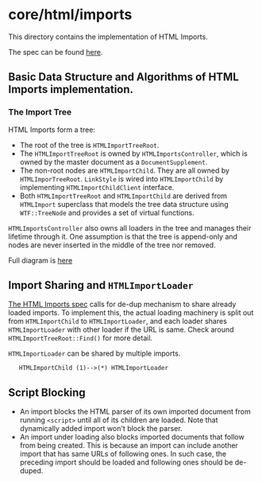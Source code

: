 # core/html/imports

This directory contains the implementation of HTML Imports.

The spec can be found [here](https://w3c.github.io/webcomponents/spec/imports/).

## Basic Data Structure and Algorithms of HTML Imports implementation.

### The Import Tree

HTML Imports form a tree:

*   The root of the tree is `HTMLImportTreeRoot`.
*   The `HTMLImportTreeRoot` is owned by `HTMLImportsController`, which is owned
    by the master document as a `DocumentSupplement`.
*   The non-root nodes are `HTMLImportChild`. They are all owned by
    `HTMLImporTreeRoot`. `LinkStyle` is wired into `HTMLImportChild` by
    implementing `HTMLImportChildClient` interface.
*   Both `HTMLImportTreeRoot` and `HTMLImportChild` are derived from
    `HTMLImport` superclass that models the tree data structure using
    `WTF::TreeNode` and provides a set of virtual functions.

`HTMLImportsController` also owns all loaders in the tree and manages their
lifetime through it. One assumption is that the tree is append-only and nodes
are never inserted in the middle of the tree nor removed.

Full diagram is
[here](https://docs.google.com/drawings/d/1jFQrO0IupWrlykTNzQ3Nv2SdiBiSz4UE9-V3-vDgBb0/)

## Import Sharing and `HTMLImportLoader`

[The HTML Imports spec](https://w3c.github.io/webcomponents/spec/imports/) calls
for de-dup mechanism to share already loaded imports. To implement this, the
actual loading machinery is split out from `HTMLImportChild` to
`HTMLImportLoader`, and each loader shares `HTMLImportLoader` with other loader
if the URL is same. Check around `HTMLImportTreeRoot::Find()` for more detail.

`HTMLImportLoader` can be shared by multiple imports.

```
   HTMLImportChild (1)-->(*) HTMLImportLoader
```

## Script Blocking

-   An import blocks the HTML parser of its own imported document from running
    `<script>` until all of its children are loaded. Note that dynamically added
    import won't block the parser.
-   An import under loading also blocks imported documents that follow from
    being created. This is because an import can include another import that has
    same URLs of following ones. In such case, the preceding import should be
    loaded and following ones should be de-duped.
